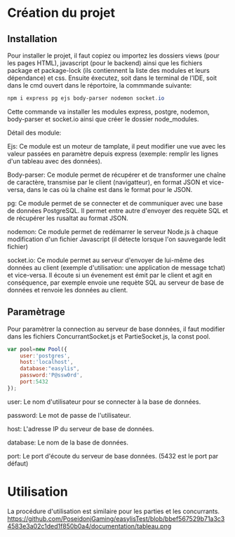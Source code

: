 # Création du projet
## Installation

Pour installer le projet, il faut copiez ou importez les dossiers views (pour les pages HTML), javascript (pour le backend) ainsi que les fichiers package et package-lock (ils contiennent la liste des modules et leurs dépendance) et css. Ensuite éxecutez, soit dans le terminal de l'IDE, soit dans le cmd ouvert dans le réportoire, la commmande suivante: 
```powershell
npm i express pg ejs body-parser nodemon socket.io
```
Cette commande va installer les modules express, postgre, nodemon, body-parser et socket.io ainsi que créer le dossier node_modules.

Détail des module:

Ejs: Ce module est un moteur de tamplate, il peut modifier une vue avec les valeur passées en paramètre depuis express (exemple: remplir les lignes d'un tableau avec des données).

Body-parser: Ce module permet de récupérer et de transformer une chaîne de caractère, transmise par le client (navigatteur), en format JSON et vice-versa, dans le cas où la chaîne est dans le format pour le JSON.

pg: Ce module permet de se connecter et de communiquer avec une base de données PostgreSQL. Il permet entre autre d'envoyer des requète SQL et de récupérer les rusaltat au format JSON.

nodemon: Ce module permet de redémarrer le serveur Node.js à chaque modification d'un fichier Javascript (il détecte lorsque l'on sauvegarde ledit fichier)

socket.io: Ce module permet au serveur d'envoyer de lui-même des données au client (exemple d'utilisation: une application de message tchat) et vice-versa. Il écoute si un évenement est émit par le client et agit en conséquence, par exemple envoie une requète SQL au serveur de base de données et renvoie les données au client.

## Paramètrage

Pour paramètrer la connection au serveur de base données, il faut modifier dans les fichiers ConcurrantSocket.js et PartieSocket.js, la const pool.

```javascript
var pool=new Pool({
    user:'postgres',
    host:'localhost',
    database:"easylis",
    password:'P@ssw0rd',
    port:5432
});
```

user: Le nom d'utilisateur pour se connecter à la base de données.

password: Le mot de passe de l'utilisateur.

host: L'adresse IP du serveur de base de données.

database: Le nom de la base de données.

port: Le port d'écoute du serveur de base données. (5432 est le port par défaut)

# Utilisation
La procédure d'utilisation est similaire pour les parties et les concurrants.
https://github.com/PoseidonjGaming/easylisTest/blob/bbef567529b71a3c34583e3a02c1ded1f850b0a4/documentation/tableau.png
